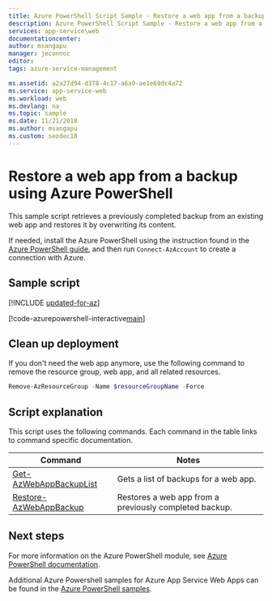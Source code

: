 ```yaml
---
title: Azure PowerShell Script Sample - Restore a web app from a backup | Microsoft Docs
description: Azure PowerShell Script Sample - Restore a web app from a backup
services: app-service\web
documentationcenter: 
author: msangapu
manager: jeconnoc
editor: 
tags: azure-service-management

ms.assetid: a2a27d94-d378-4c17-a6a9-ae1e69dc4a72
ms.service: app-service-web
ms.workload: web
ms.devlang: na
ms.topic: sample
ms.date: 11/21/2018
ms.author: msangapu
ms.custom: seodec18
---
```


# Restore a web app from a backup using Azure PowerShell

This sample script retrieves a previously completed backup from an existing web app and restores it by overwriting its content. 

If needed, install the Azure PowerShell using the instruction found in the [Azure PowerShell guide](/powershell/azure/overview), and then run `Connect-AzAccount` to create a connection with Azure. 

## Sample script

[!INCLUDE [updated-for-az](../../../includes/updated-for-az.md)]

[!code-azurepowershell-interactive[main](../../../powershell_scripts/app-service/backup-restore/backup-restore.ps1?highlight=1-2 "Restore a web app from a backup")]

## Clean up deployment 

If you don't need the web app anymore, use the following command to remove the resource group, web app, and all related resources.

```powershell
Remove-AzResourceGroup -Name $resourceGroupName -Force
```

## Script explanation

This script uses the following commands. Each command in the table links to command specific documentation.

| Command | Notes |
|---|---|
| [Get-AzWebAppBackupList](/powershell/module/az.websites/get-azwebappbackuplist) | Gets a list of backups for a web app. |
| [Restore-AzWebAppBackup](/powershell/module/az.websites/restore-azwebappbackup) | Restores a web app from a previously completed backup. |

## Next steps

For more information on the Azure PowerShell module, see [Azure PowerShell documentation](/powershell/azure/overview).

Additional Azure Powershell samples for Azure App Service Web Apps can be found in the [Azure PowerShell samples](../samples-powershell.md).
